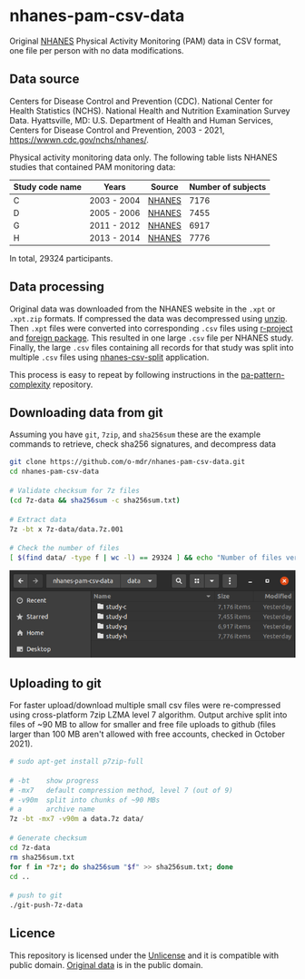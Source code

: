 # nhanes-pam-csv-data

Original [NHANES](https://wwwn.cdc.gov/nchs/nhanes/) Physical Activity Monitoring (PAM) data in CSV format, one file per person with no data modifications.

## Data source

Centers for Disease Control and Prevention (CDC). National Center for Health Statistics (NCHS). National Health and Nutrition Examination Survey Data. Hyattsville, MD: U.S. Department of Health and Human Services, Centers for Disease Control and Prevention, 2003 - 2021, https://wwwn.cdc.gov/nchs/nhanes/.

Physical activity monitoring data only. The following table lists NHANES studies that contained PAM monitoring data:


| Study code name | Years       | Source                                                                               | Number of subjects |
|-----------------|-------------|--------------------------------------------------------------------------------------|--------------------|
| C               | 2003 - 2004 | [NHANES](https://wwwn.cdc.gov/nchs/nhanes/continuousnhanes/default.aspx?BeginYear=2003) | 7176               |
| D               | 2005 - 2006 | [NHANES](https://wwwn.cdc.gov/nchs/nhanes/continuousnhanes/default.aspx?BeginYear=2005) | 7455               |
| G               | 2011 - 2012 | [NHANES](https://wwwn.cdc.gov/nchs/nhanes/continuousnhanes/default.aspx?BeginYear=2011) | 6917               |
| H               | 2013 - 2014 | [NHANES](https://wwwn.cdc.gov/nchs/nhanes/continuousnhanes/default.aspx?BeginYear=2013) | 7776               |

In total, 29324 participants.

## Data processing

Original data was downloaded from the NHANES website in the `.xpt` or `.xpt.zip` formats. If compressed the data was decompressed using [unzip](https://linux.die.net/man/1/unzip). Then `.xpt` files were converted into corresponding `.csv` files using [r-project](https://cran.r-project.org) and [foreign package](https://cran.r-project.org/web/packages/foreign/index.html). This resulted in one large `.csv` file per NHANES study. Finally, the large `.csv` files containing all records for that study was split into multiple `.csv` files using [nhanes-csv-split](https://github.com/o-mdr/pa-pattern-complexity/tree/main/src/nhanes-csv-split) application.

This process is easy to repeat by following instructions in the [pa-pattern-complexity](https://github.com/o-mdr/pa-pattern-complexity) repository.

## Downloading data from git
Assuming you have `git`, `7zip`, and `sha256sum` these are the example commands to retrieve, check sha256 signatures, and decompress data

```bash
git clone https://github.com/o-mdr/nhanes-pam-csv-data.git
cd nhanes-pam-csv-data

# Validate checksum for 7z files
(cd 7z-data && sha256sum -c sha256sum.txt)

# Extract data
7z -bt x 7z-data/data.7z.001

# Check the number of files
[ $(find data/ -type f | wc -l) == 29324 ] && echo "Number of files verified: OK"
```
![expected outcome](img/csv-files.png)

## Uploading to git
For faster upload/download multiple small csv files were re-compressed using cross-platform 7zip LZMA level 7 algorithm. Output archive split into files of ~90 MB to allow for smaller and free file uploads to github (files larger than 100 MB aren't allowed with free accounts, checked in October 2021).

```bash
# sudo apt-get install p7zip-full

# -bt    show progress
# -mx7   default compression method, level 7 (out of 9)
# -v90m  split into chunks of ~90 MBs
# a      archive name
7z -bt -mx7 -v90m a data.7z data/

# Generate checksum
cd 7z-data
rm sha256sum.txt
for f in *7z*; do sha256sum "$f" >> sha256sum.txt; done
cd ..

# push to git
./git-push-7z-data
```

## Licence

This repository is licensed under the [Unlicense](LICENCE) and it is compatible with public domain.
[Original data](https://wwwn.cdc.gov/nchs/nhanes/NhanesCitation.aspx) is in the public domain.
